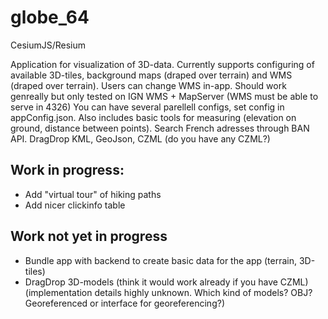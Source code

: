 # globe_64

CesiumJS/Resium

Application for visualization of 3D-data. Currently supports configuring of available 3D-tiles, background maps (draped over terrain) and WMS (draped over terrain). Users can change WMS in-app. Should work genreally but only tested on IGN WMS + MapServer (WMS must be able to serve in 4326)
You can have several parellell configs, set config in appConfig.json. Also includes basic tools for measuring (elevation on ground, distance between points). Search French adresses through BAN API. DragDrop KML, GeoJson, CZML (do you have any CZML?)

## Work in progress: 

* Add "virtual tour" of hiking paths
* Add nicer clickinfo table

## Work not yet in progress

* Bundle app with backend to create basic data for the app (terrain, 3D-tiles)
* DragDrop 3D-models (think it would work already if you have CZML) (implementation details highly unknown. Which kind of models? OBJ? Georeferenced or interface for georeferencing?)

